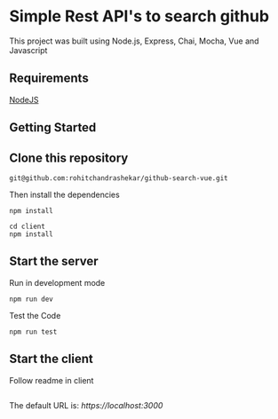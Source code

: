 # Simple Rest API's to search github

This project was built using Node.js, Express, Chai, Mocha, Vue and Javascript

## Requirements

[NodeJS](https://nodejs.org/en/)

## Getting Started

## Clone this repository

```
git@github.com:rohitchandrashekar/github-search-vue.git
```

Then install the dependencies

```
npm install
```
 ```
 cd client
 npm install
 ```
## Start the server

Run in development mode

```
npm run dev
```

Test the Code

```
npm run test
```
## Start the client
Follow readme in client
```

```

The default URL is: *https://localhost:3000*
